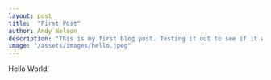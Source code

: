```yaml
---
layout: post
title:  "First Post"
author: Andy Nelson
description: "This is my first blog post. Testing it out to see if it works!"
image: "/assets/images/hello.jpeg"
--- 
```


Hello World!
